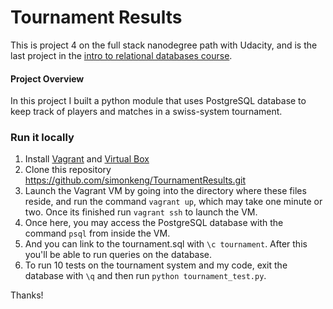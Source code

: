 # Tournament Results

This is project 4 on the full stack nanodegree path with Udacity, and is the last project in the [intro to relational databases course](https://www.udacity.com/course/intro-to-relational-databases--ud197).

#### Project Overview

In this project I built a python module that uses PostgreSQL database to keep track of players and matches in a swiss-system tournament.

### Run it locally

1. Install [Vagrant](https://www.vagrantup.com/) and [Virtual Box](https://www.virtualbox.org/)
2. Clone this repository https://github.com/simonkeng/TournamentResults.git
3. Launch the Vagrant VM by going into the directory where these files reside, and run the command `vagrant up`, which may take one minute or two. Once its finished run `vagrant ssh` to launch the VM.
4. Once here, you may access the PostgreSQL database with the command `psql` from inside the VM.
5. And you can link to the tournament.sql with `\c tournament`. After this you'll be able to run queries on the database.
6. To run 10 tests on the tournament system and my code, exit the database with `\q` and then run `python tournament_test.py`.



Thanks!